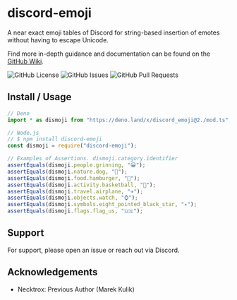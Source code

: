 # discord-emoji

A near exact emoji tables of Discord for string-based insertion of emotes
without having to escape Unicode.

Find more in-depth guidance and documentation can be found on the
[GitHub Wiki](https://github.com/xCykrix/discord_emoji/wiki).

![GitHub License](https://img.shields.io/github/license/xCykrix/discord_emoji?style=for-the-badge&logo=github&cacheSeconds=86400)
![GitHub Issues](https://img.shields.io/github/issues/xCykrix/discord_emoji?style=for-the-badge&logo=github&cacheSeconds=3600)
![GitHub Pull Requests](https://img.shields.io/github/issues-pr/xCykrix/discord_emoji?style=for-the-badge&logo=github&cacheSeconds=3600)

## Install / Usage

```ts
// Deno
import * as dismoji from "https://deno.land/x/discord_emoji@2./mod.ts";

// Node.js
// $ npm install discord-emoji
const dismoji = require("discord-emoji");

// Examples of Assertions. dismoji.category.identifier
assertEquals(dismoji.people.grinning, "😀");
assertEquals(dismoji.nature.dog, "🐶");
assertEquals(dismoji.food.hamburger, "🍔");
assertEquals(dismoji.activity.basketball, "🏀");
assertEquals(dismoji.travel.airplane, "✈️");
assertEquals(dismoji.objects.watch, "⌚");
assertEquals(dismoji.symbols.eight_pointed_black_star, "✴️");
assertEquals(dismoji.flags.flag_us, "🇺🇸");
```

## Support

For support, please open an issue or reach out via Discord.

## Acknowledgements

- Necktrox: Previous Author (Marek Kulik)

